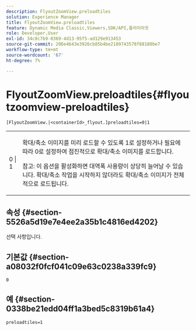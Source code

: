 ```yaml
---
description: FlyoutZoomView.preloadtiles
solution: Experience Manager
title: FlyoutZoomView.preloadtiles
feature: Dynamic Media Classic,Viewers,SDK/API,플라이아웃
role: Developer,User
exl-id: 34c8c7b9-0369-4d13-95f5-ad129e913453
source-git-commit: 206e4643e3926cb85b4be2189743578f88180be7
workflow-type: tm+mt
source-wordcount: '67'
ht-degree: 7%

---
```


# FlyoutZoomView.preloadtiles{#flyoutzoomview-preloadtiles}

`[FlyoutZoomView.|<containerId>_flyout.]preloadtiles=0|1`

<table id="table_8E44EC404A1A45C59EA1EF2766613930"> 
 <tbody> 
  <tr> 
   <td colname="col1"> <p> <span class="codeph"> 0 | 1 </span> </p> </td> 
   <td colname="col2"> <p> 확대/축소 이미지를 미리 로드할 수 있도록 <span class="codeph"> 1</span>로 설정하거나 필요에 따라 <span class="codeph"> 0</span>로 설정하여 점진적으로 확대/축소 이미지를 로드합니다. </p> <p> <p>참고:  이 옵션을 활성화하면 대역폭 사용량이 상당히 늘어날 수 있습니다. 확대/축소 작업을 시작하지 않더라도 확대/축소 이미지가 전체적으로 로드됩니다. </p> </p> </td> 
  </tr> 
 </tbody> 
</table>

## 속성 {#section-5526a5d19e7e4ee2a35b1c4816ed4202}

선택 사항입니다.

## 기본값 {#section-a08032f0fcf041c09e63c0238a339fc9}

`0`

## 예 {#section-0338be21edd04ff1a3bed5c8319b61a4}

`preloadtiles=1`
